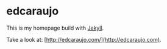 # edcaraujo

This is my homepage build with [Jekyll](https://jekyllrb.com/).

Take a look at: [http://edcaraujo.com/](http://edcaraujo.com).
